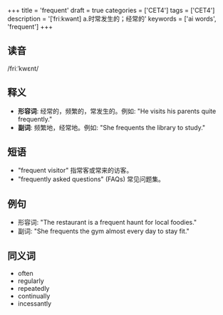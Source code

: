 +++
title = 'frequent'
draft = true
categories = ['CET4']
tags = ['CET4']
description = '[ˈfriːkwənt] a.时常发生的；经常的'
keywords = ['ai words', 'frequent']
+++

## 读音
/friːˈkwɛnt/

## 释义
- **形容词**: 经常的，频繁的，常发生的。例如: "He visits his parents quite frequently." 
- **副词**: 频繁地，经常地。例如: "She frequents the library to study."

## 短语
- "frequent visitor" 指常客或常来的访客。
- "frequently asked questions" (FAQs) 常见问题集。

## 例句
- 形容词: "The restaurant is a frequent haunt for local foodies."
- 副词: "She frequents the gym almost every day to stay fit."

## 同义词
- often
- regularly
- repeatedly
- continually
- incessantly
